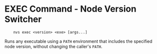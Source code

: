 # EXEC Command - Node Version Switcher

        nvs exec <version> <exe> [args...]

Runs any executable using a `PATH` environment that includes the specified node version, without changing the caller's `PATH`.
